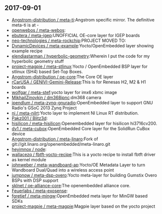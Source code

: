 ## 2017-09-01

* [Angstrom-distribution / meta-ti](https://github.com/Angstrom-distribution/meta-ti):Angstrom specific mirror. The definitive meta-ti is at -
* [openwebos / meta-webos](https://github.com/openwebos/meta-webos):
* [ebutera / meta-igep](https://github.com/ebutera/meta-igep):UNOFFICIAL OE-core layer for IGEP boards
* [neo-technologies / meta-rockchip](https://github.com/neo-technologies/meta-rockchip):PROJECT MOVED TO:
* [DynamicDevices / meta-example](https://github.com/DynamicDevices/meta-example):Yocto/OpenEmbedded layer showing example recipe
* [elendiastarman / hyperbolic-geometry](https://github.com/elendiastarman/hyperbolic-geometry):Wherein I put the code for my hyperbolic geometry stuff
* [project-magpie / meta-stlinux](https://github.com/project-magpie/meta-stlinux):Yocto / OpenEmbedded BSP layer for stlinux (SH4) based Set-Top Boxes.
* [Angstrom-distribution / oe-core](https://github.com/Angstrom-distribution/oe-core):The Core OE layer
* [rCarUSA / GENIVI-Gemini-Release](https://github.com/rCarUSA/GENIVI-Gemini-Release):This is for Renesas H2, M2 & H1 boards
* [wolfgar / meta-stef](https://github.com/wolfgar/meta-stef):yocto layer for imx6 xbmc image
* [MikhailZinovkin / dm368ipnc](https://github.com/MikhailZinovkin/dm368ipnc):dm368 camera
* [jpendlum / meta-zynq-gnuradio](https://github.com/jpendlum/meta-zynq-gnuradio):OpenEmbedded layer to support GNU Radio's GSoC 2013 Zynq Project
* [ni / meta-nilrt](https://github.com/ni/meta-nilrt):Yocto layer to implement NI Linux RT distribution.
* [Pakz001 / Blitz3d](https://github.com/Pakz001/Blitz3d):
* [hisilicon / meta-hisilicon](https://github.com/hisilicon/meta-hisilicon):Openembedded layer for hisilicon hi3716cv200.
* [dv1 / meta-cubox](https://github.com/dv1/meta-cubox):OpenEmbedded Core layer for the SolidRun CuBox device
* [Angstrom-distribution / meta-linaro](https://github.com/Angstrom-distribution/meta-linaro):Fork of git://git.linaro.org/openembedded/meta-linaro.git
* [heyimnox / node](https://github.com/heyimnox/node):
* [wallacezq / fbtft-yocto-recipe](https://github.com/wallacezq/fbtft-yocto-recipe):This is a yocto recipe to install fbtft driver as kernel module
* [johnweber / meta-wandboard-ap](https://github.com/johnweber/meta-wandboard-ap):Yocto/OE Metadata Layer to turn Wandboard Dual/Quad into a wireless access point
* [jumpnow / meta-dsp-overo](https://github.com/jumpnow/meta-dsp-overo):Yocto meta-layer for building Gumstix Overo BSPs with DSP support
* [sklnet / oe-alliance-core](https://github.com/sklnet/oe-alliance-core):The openembedded alliance core.
* [Feuerlabs / meta-exosense](https://github.com/Feuerlabs/meta-exosense):
* [fgretief / meta-mingw](https://github.com/fgretief/meta-mingw):OpenEmbedded meta layer for MinGW based SDKs
* [project-magpie / meta-magpie](https://github.com/project-magpie/meta-magpie):Magpie layer based on the yocto project
